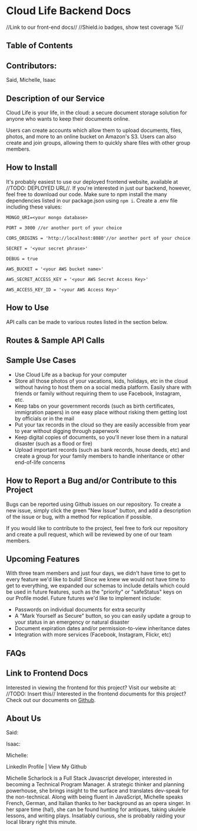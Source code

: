 # Cloud Life Backend Docs
//Link to our front-end docs//
//Shield.io badges, show test coverage %//

## Table of Contents

## Contributors:
Said, Michelle, Isaac

## Description of our Service
Cloud Life is your life, in the cloud: a secure document storage solution for anyone who wants to keep their documents online.

Users can create accounts which allow them to upload documents, files, photos, and more to an online bucket on Amazon's S3. Users can also create and join groups, allowing them to quickly share files with other group members.

## How to Install
It's probably easiest to use our deployed frontend website, available at //TODO: DEPLOYED URL//.
If you're interested in just our backend, however, feel free to download our code. Make sure to npm install the many dependencies listed in our package.json using ```npm i```. Create a .env file including these values:
```
MONGO_URI=<your mongo database>

PORT = 3000 //or another port of your choice

CORS_ORIGINS = 'http://localhost:8080'//or another port of your choice

SECRET = '<your secret phrase>'

DEBUG = true

AWS_BUCKET = '<your AWS bucket name>'

AWS_SECRET_ACCESS_KEY = '<your AWS Secret Access Key>'

AWS_ACCESS_KEY_ID = '<your AWS Access Key>'
```
## How to Use
API calls can be made to various routes listed in the section below.

## Routes & Sample API Calls

## Sample Use Cases
+ Use Cloud Life as a backup for your computer
+ Store all those photos of your vacations, kids, holidays, etc in the cloud without having to host them on a social media platform. Easily share with friends or family without requiring them to use Facebook, Instagram, etc.  
+ Keep tabs on your government records (such as birth certificates, immigration papers) in one easy place without risking them getting lost by officials or in the mail
+ Put your tax records in the cloud so they are easily accessible from year to year without digging through paperwork
+ Keep digital copies of documents, so you'll never lose them in a natural disaster (such as a flood or fire)
+ Upload important records (such as bank records, house deeds, etc) and create a group for your family members to handle inheritance or other end-of-life concerns

## How to Report a Bug and/or Contribute to this Project
Bugs can be reported using Github issues on our repository. To create a new issue, simply click the green "New Issue" button, and add a description of the issue or bug, with a method for replication if possible.

If you would like to contribute to the project, feel free to fork our repository and create a pull request, which will be reviewed by one of our team members.

## Upcoming Features
With three team members and just four days, we didn't have time to get to every feature we'd like to build! Since we knew we would not have time to get to everything, we expanded our schemas to include details which could be used in future features, such as the "priority" or "safeStatus" keys on our Profile model. Future futures we'd like to implement include:
+ Passwords on individual documents for extra security
+ A "Mark Yourself as Secure" button, so you can easily update a group to your status in an emergency or natural disaster
+ Document expiration dates and/or permission-to-view inheritance dates
+ Integration with more services (Facebook, Instagram, Flickr, etc)

## FAQs

## Link to Frontend Docs
Interested in viewing the frontend for this project? Visit our website at: //TODO: Insert this//
Interested in the frontend documents for this project? Check out our documents on [Github](https://github.com/saidmattar/cloud-life-frontend).

## About Us
Said:

Isaac:

Michelle:

LinkedIn Profile | View My Github

Michelle Scharlock is a Full Stack Javascript developer, interested in becoming a Technical Program Manager. A strategic thinker and planning powerhouse, she brings insight to the surface and translates dev-speak for the non-technical. Along with being fluent in JavaScript, Michelle speaks French, German, and Italian thanks to her background as an opera singer. In her spare time (ha!), she can be found hunting for antiques, taking ukulele lessons, and writing plays. Insatiably curious, she is probably raiding your local library right this minute.
